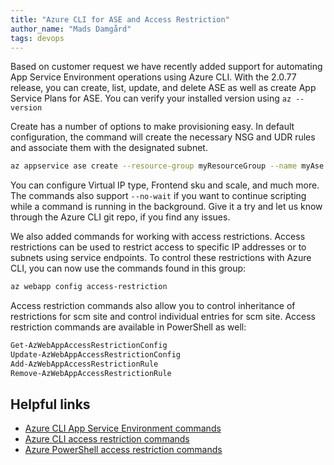 ```yaml
---
title: "Azure CLI for ASE and Access Restriction"
author_name: "Mads Damgård"
tags: devops
---
```


Based on customer request we have recently added support for automating App Service Environment operations using Azure CLI. With the 2.0.77 release, you can create, list, update, and delete ASE as well as create App Service Plans for ASE. You can verify your installed version using `az --version`

Create has a number of options to make provisioning easy. In default configuration, the command will create the necessary NSG and UDR rules and associate them with the designated subnet.
```bash
az appservice ase create --resource-group myResourceGroup --name myAse --vnet-name myVNet --subnet myAseSubnet
```

You can configure Virtual IP type, Frontend sku and scale, and much more. The commands also support `--no-wait` if you want to continue scripting while a command is running in the background. Give it a try and let us know through the Azure CLI git repo, if you find any issues.

We also added commands for working with access restrictions. Access restrictions can be used to restrict access to specific IP addresses or to subnets using service endpoints. To control these restrictions with Azure CLI, you can now use the commands found in this group:

```bash
az webapp config access-restriction
```

Access restriction commands also allow you to control inheritance of restrictions for scm site and control individual entries for scm site. Access restriction commands are available in PowerShell as well:

```powershell
Get-AzWebAppAccessRestrictionConfig
Update-AzWebAppAccessRestrictionConfig
Add-AzWebAppAccessRestrictionRule
Remove-AzWebAppAccessRestrictionRule
```

## Helpful links
* [Azure CLI App Service Environment commands](https://docs.microsoft.com/cli/azure/appservice/ase?view=azure-cli-latest)
* [Azure CLI access restriction commands](https://docs.microsoft.com/cli/azure/webapp/config/access-restriction?view=azure-cli-latest)
* [Azure PowerShell access restriction commands](https://docs.microsoft.com/powershell/module/az.websites/get-azwebappaccessrestrictionconfig?view=azps-3.1.0)